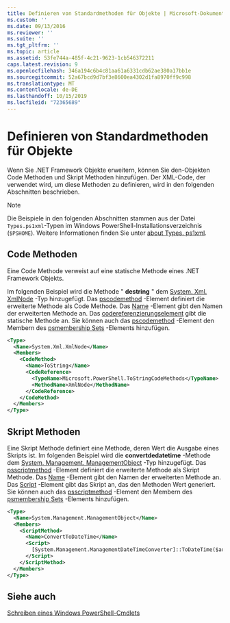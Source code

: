 ```yaml
---
title: Definieren von Standardmethoden für Objekte | Microsoft-Dokumentation
ms.custom: ''
ms.date: 09/13/2016
ms.reviewer: ''
ms.suite: ''
ms.tgt_pltfrm: ''
ms.topic: article
ms.assetid: 53fe744a-485f-4c21-9623-1cb546372211
caps.latest.revision: 9
ms.openlocfilehash: 346a194c6b4c81aa61a6331cdb62ae380a17bb1e
ms.sourcegitcommit: 52a67bcd9d7bf3e8600ea4302d1fa8970ff9c998
ms.translationtype: MT
ms.contentlocale: de-DE
ms.lasthandoff: 10/15/2019
ms.locfileid: "72365689"
---
```

# <a name="defining-default-methods-for-objects"></a>Definieren von Standardmethoden für Objekte

Wenn Sie .NET Framework Objekte erweitern, können Sie den-Objekten Code Methoden und Skript Methoden hinzufügen.
Der XML-Code, der verwendet wird, um diese Methoden zu definieren, wird in den folgenden Abschnitten beschrieben.

> [!NOTE]
> Die Beispiele in den folgenden Abschnitten stammen aus der Datei `Types.ps1xml`-Typen im Windows PowerShell-Installationsverzeichnis (`$PSHOME`). Weitere Informationen finden Sie unter [about Types. ps1xml](/powershell/module/microsoft.powershell.core/about/about_types.ps1xml).

## <a name="code-methods"></a>Code Methoden

Eine Code Methode verweist auf eine statische Methode eines .NET Framework Objekts.

Im folgenden Beispiel wird die Methode " **destring** " dem [System. Xml. XmlNode](/dotnet/api/System.Xml.XmlNode) -Typ hinzugefügt. Das [pscodemethod](/dotnet/api/system.management.automation.pscodemethod) -Element definiert die erweiterte Methode als Code Methode. Das [Name](/dotnet/api/system.management.automation.psmemberinfo.name?view=pscore-6.2.0#System_Management_Automation_PSMemberInfo_Name) -Element gibt den Namen der erweiterten Methode an. Das [codereferenzierungselement](/dotnet/api/system.management.automation.pscodemethod.codereference?view=pscore-6.2.0#System_Management_Automation_PSCodeMethod_CodeReference) gibt die statische Methode an. Sie können auch das [pscodemethod](/dotnet/api/system.management.automation.pscodemethod) -Element den Membern des [psmembership Sets](/dotnet/api/system.management.automation.psmemberset?view=pscore-6.2.0) -Elements hinzufügen.

```xml
<Type>
  <Name>System.Xml.XmlNode</Name>
  <Members>
    <CodeMethod>
      <Name>ToString</Name>
      <CodeReference>
        <TypeName>Microsoft.PowerShell.ToStringCodeMethods</TypeName>
        <MethodName>XmlNode</MethodName>
      </CodeReference>
    </CodeMethod>
  </Members>
</Type>
```

## <a name="script-methods"></a>Skript Methoden

Eine Skript Methode definiert eine Methode, deren Wert die Ausgabe eines Skripts ist. Im folgenden Beispiel wird die **convertdedatetime** -Methode dem [System. Management. ManagementObject](/dotnet/api/System.Management.ManagementObject) -Typ hinzugefügt. Das [psscriptmethod](/dotnet/api/system.management.automation.psscriptmethod?view=pscore-6.2.0) -Element definiert die erweiterte Methode als Skript Methode. Das [Name](/dotnet/api/system.management.automation.psmemberinfo.name?view=pscore-6.2.0#System_Management_Automation_PSMemberInfo_Name) -Element gibt den Namen der erweiterten Methode an. Das [Script](/dotnet/api/system.management.automation.psscriptmethod.script?view=pscore-6.2.0#System_Management_Automation_PSScriptMethod_Script) -Element gibt das Skript an, das den Methoden Wert generiert. Sie können auch das [psscriptmethod](/dotnet/api/system.management.automation.psscriptmethod?view=pscore-6.2.0) -Element den Membern des [psmembership Sets](/dotnet/api/system.management.automation.psmemberset?view=pscore-6.2.0) -Elements hinzufügen.

```xml
<Type>
  <Name>System.Management.ManagementObject</Name>
  <Members>
    <ScriptMethod>
      <Name>ConvertToDateTime</Name>
      <Script>
        [System.Management.ManagementDateTimeConverter]::ToDateTime($args[0])
      </Script>
    </ScriptMethod>
  </Members>
</Type>
```

## <a name="see-also"></a>Siehe auch

[Schreiben eines Windows PowerShell-Cmdlets](./writing-a-windows-powershell-cmdlet.md)
